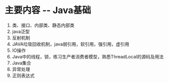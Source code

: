 # 主要内容 -- Java基础
1. 类、接口、内部类、静态内部类
2. java泛型
3. 反射机制
4. JAVA垃圾回收机制，java弱引用，软引用，强引用，虚引用
5. IO操作
6. Java中的线程，锁，练习生产者消费者模型，熟悉ThreadLocal的源码及用法
7. Java集合
8. 异常处理
9. 正则表达式